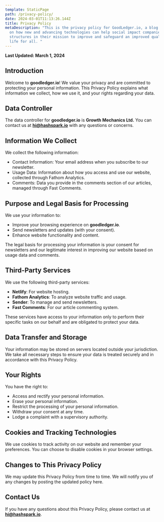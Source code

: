 ```yaml
---
template: StaticPage
path: /privacy-policy/
date: 2024-03-01T11:13:26.144Z
title: Privacy Policy
metaDescription: "This is the privacy policy for GoodLedger.io, a blog focused
  on how new and advancing technologies can help social impact companies and
  structures in their mission to improve and safeguard an improved quality of
  life for all. "
---
```

**Last Updated: March 1, 2024**

## Introduction

Welcome to **goodledger.io**! We value your privacy and are committed to protecting your personal information. This Privacy Policy explains what information we collect, how we use it, and your rights regarding your data.

## Data Controller

The data controller for **goodledger.io** is **Growth Mechanics Ltd.** You can contact us at **hi@hashspark.io** with any questions or concerns.

## Information We Collect

We collect the following information:

* Contact Information: Your email address when you subscribe to our newsletter.
* Usage Data: Information about how you access and use our website, collected through Fathom Analytics.
* Comments: Data you provide in the comments section of our articles, managed through Fast Comments.

## Purpose and Legal Basis for Processing

We use your information to:

* Improve your browsing experience on **goodledger.io**.
* Send newsletters and updates (with your consent).
* Enhance website functionality and content.

The legal basis for processing your information is your consent for newsletters and our legitimate interest in improving our website based on usage data and comments.

## Third-Party Services

We use the following third-party services:

* **Netlify**: For website hosting.
* **Fathom Analytics**: To analyze website traffic and usage.
* **Sender**: To manage and send newsletters.
* **Fast Comments**: For our article commenting system.

These services have access to your information only to perform their specific tasks on our behalf and are obligated to protect your data.

## Data Transfer and Storage

Your information may be stored on servers located outside your jurisdiction. We take all necessary steps to ensure your data is treated securely and in accordance with this Privacy Policy.

## Your Rights

You have the right to:

* Access and rectify your personal information.
* Erase your personal information.
* Restrict the processing of your personal information.
* Withdraw your consent at any time.
* Lodge a complaint with a supervisory authority.

## Cookies and Tracking Technologies

We use cookies to track activity on our website and remember your preferences. You can choose to disable cookies in your browser settings.

## Changes to This Privacy Policy

We may update this Privacy Policy from time to time. We will notify you of any changes by posting the updated policy here.

## Contact Us

If you have any questions about this Privacy Policy, please contact us at **hi@hashspark.io**.